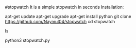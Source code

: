 #stopwatch
It is a simple stopwatch in seconds
Installation:

apt-get update
apt-get upgrade
apt-get install python
git clone https://github.com/Naymul04/stopwatch
cd stopwatch

ls

python3 stopwatch.py 
